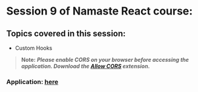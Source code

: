 # Session 9 of Namaste React course:

## Topics covered in this session:

- Custom Hooks

> **Note:** **_Please enable CORS on your browser before accessing the application. Download the [Allow CORS](https://chrome.google.com/webstore/detail/allow-cors-access-control/lhobafahddgcelffkeicbaginigeejlf?hl=en) extension._**

### **Application: [here](https://jolly-tiramisu-5f1f45.netlify.app/)**
